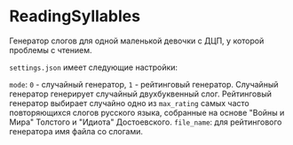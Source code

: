 # ReadingSyllables

Генератор слогов для одной маленькой девочки с ДЦП, у которой проблемы с чтением.

`settings.json` имеет следующие настройки:

`mode`: `0` - случайный генератор, `1` - рейтинговый генератор. 
Случайный генератор генерирует случайный двухбуквенный слог. Рейтинговый генератор выбирает случайно одно из `max_rating` самых часто повторяющихся слогов русского языка, собранные на основе "Войны и Мира" Толстого и "Идиота" Достоевского.
`file_name`: для рейтингового генератора имя файла со слогами.
